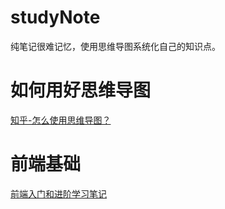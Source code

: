 # studyNote
纯笔记很难记忆，使用思维导图系统化自己的知识点。

# 如何用好思维导图
[知乎-怎么使用思维导图？](https://www.zhihu.com/question/19651621)

# 前端基础
[前端入门和进阶学习笔记](https://github.com/qianguyihao/Web)
